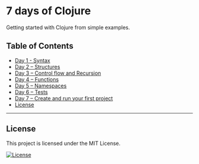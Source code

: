# 7 days of Clojure

Getting started with Clojure from simple examples.

## Table of Contents

- [Day 1 - Syntax](/day1)
- [Day 2 – Structures](/day2)
- [Day 3 – Control flow and Recursion](/day3)
- [Day 4 – Functions](/day4)
- [Day 5 – Namespaces](/day5)
- [Day 6 – Tests](/day6)
- [Day 7 – Create and run your first project](/day7)
- [License](#license)

---

## License

This project is licensed under the MIT License.

[![License](http://img.shields.io/:license-mit-black.svg?style=flat-square)](http://badges.mit-license.org)
